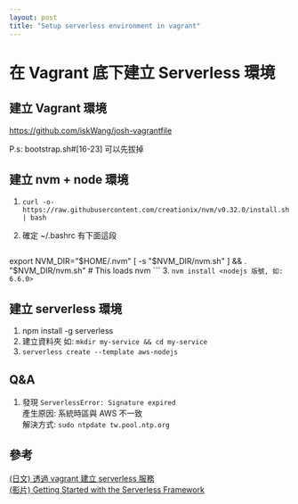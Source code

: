 ```yaml
---
layout: post
title: "Setup serverless environment in vagrant"
---
```


# 在 Vagrant 底下建立 Serverless 環境

## 建立 Vagrant 環境
https://github.com/iskWang/josh-vagrantfile<br/>

P.s: bootstrap.sh#[16-23] 可以先拔掉

## 建立 nvm + node 環境
1. `curl -o- https://raw.githubusercontent.com/creationix/nvm/v0.32.0/install.sh | bash`
2. 確定 ~/.bashrc 有下面這段
	
	```
export NVM_DIR="$HOME/.nvm" 
[ -s "$NVM_DIR/nvm.sh" ] && . "$NVM_DIR/nvm.sh" # This loads nvm
	```	
3. `nvm install <nodejs 版號, 如: 6.6.0>`
	
## 建立 serverless 環境
1. npm install -g serverless
2. 建立資料夾 如: `mkdir my-service && cd my-service`
3. `serverless create --template aws-nodejs`
	
## Q&A
1. 發現 `ServerlessError: Signature expired`<br/>
	產生原因: 系統時區與 AWS 不一致<br/>
	解決方式: `sudo ntpdate tw.pool.ntp.org`<br/>
	

##	參考
[(日文) 透過 vagrant 建立 serverless 服務](http://qiita.com/dtlabo/items/629c35011d031516a5e7)<br/>
[(影片) Getting Started with the Serverless Framework](https://www.youtube.com/watch?v=weOsx5rLWX0)
